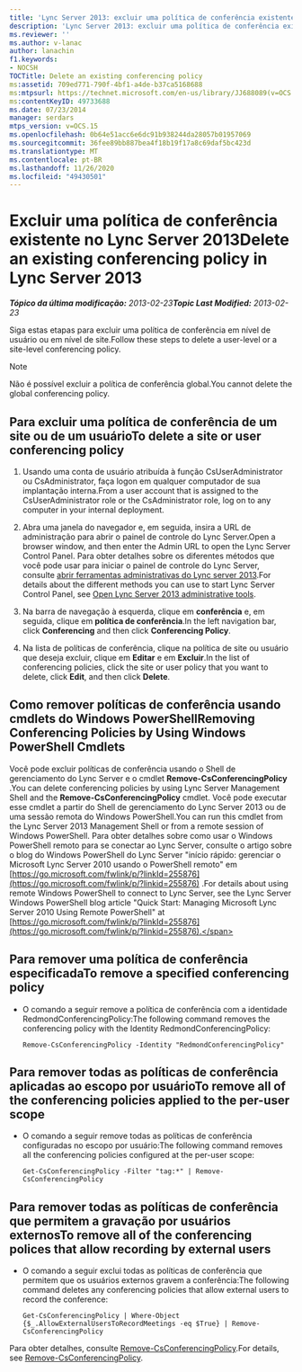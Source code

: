 ```yaml
---
title: 'Lync Server 2013: excluir uma política de conferência existente'
description: 'Lync Server 2013: excluir uma política de conferência existente.'
ms.reviewer: ''
ms.author: v-lanac
author: lanachin
f1.keywords:
- NOCSH
TOCTitle: Delete an existing conferencing policy
ms:assetid: 709ed771-790f-4bf1-a4de-b37ca5168688
ms:mtpsurl: https://technet.microsoft.com/en-us/library/JJ688089(v=OCS.15)
ms:contentKeyID: 49733688
ms.date: 07/23/2014
manager: serdars
mtps_version: v=OCS.15
ms.openlocfilehash: 0b64e51acc6e6dc91b938244da28057b01957069
ms.sourcegitcommit: 36fee89bb887bea4f18b19f17a8c69daf5bc423d
ms.translationtype: MT
ms.contentlocale: pt-BR
ms.lasthandoff: 11/26/2020
ms.locfileid: "49430501"
---
```

# <a name="delete-an-existing-conferencing-policy-in-lync-server-2013"></a><span data-ttu-id="8a3c1-103">Excluir uma política de conferência existente no Lync Server 2013</span><span class="sxs-lookup"><span data-stu-id="8a3c1-103">Delete an existing conferencing policy in Lync Server 2013</span></span>

<div data-xmlns="http://www.w3.org/1999/xhtml">

<div class="topic" data-xmlns="http://www.w3.org/1999/xhtml" data-msxsl="urn:schemas-microsoft-com:xslt" data-cs="https://msdn.microsoft.com/">

<div data-asp="https://msdn2.microsoft.com/asp">



</div>

<div id="mainSection">

<div id="mainBody"><span data-ttu-id="8a3c1-104">

<span> </span></span><span class="sxs-lookup"><span data-stu-id="8a3c1-104">

<span> </span></span></span>

<span data-ttu-id="8a3c1-105">_**Tópico da última modificação:** 2013-02-23_</span><span class="sxs-lookup"><span data-stu-id="8a3c1-105">_**Topic Last Modified:** 2013-02-23_</span></span>

<span data-ttu-id="8a3c1-106">Siga estas etapas para excluir uma política de conferência em nível de usuário ou em nível de site.</span><span class="sxs-lookup"><span data-stu-id="8a3c1-106">Follow these steps to delete a user-level or a site-level conferencing policy.</span></span>

<div>


> [!NOTE]  
> <span data-ttu-id="8a3c1-107">Não é possível excluir a política de conferência global.</span><span class="sxs-lookup"><span data-stu-id="8a3c1-107">You cannot delete the global conferencing policy.</span></span>



</div>

<div>

## <a name="to-delete-a-site-or-user-conferencing-policy"></a><span data-ttu-id="8a3c1-108">Para excluir uma política de conferência de um site ou de um usuário</span><span class="sxs-lookup"><span data-stu-id="8a3c1-108">To delete a site or user conferencing policy</span></span>

1.  <span data-ttu-id="8a3c1-109">Usando uma conta de usuário atribuída à função CsUserAdministrator ou CsAdministrator, faça logon em qualquer computador de sua implantação interna.</span><span class="sxs-lookup"><span data-stu-id="8a3c1-109">From a user account that is assigned to the CsUserAdministrator role or the CsAdministrator role, log on to any computer in your internal deployment.</span></span>

2.  <span data-ttu-id="8a3c1-110">Abra uma janela do navegador e, em seguida, insira a URL de administração para abrir o painel de controle do Lync Server.</span><span class="sxs-lookup"><span data-stu-id="8a3c1-110">Open a browser window, and then enter the Admin URL to open the Lync Server Control Panel.</span></span> <span data-ttu-id="8a3c1-111">Para obter detalhes sobre os diferentes métodos que você pode usar para iniciar o painel de controle do Lync Server, consulte [abrir ferramentas administrativas do Lync server 2013](lync-server-2013-open-lync-server-administrative-tools.md).</span><span class="sxs-lookup"><span data-stu-id="8a3c1-111">For details about the different methods you can use to start Lync Server Control Panel, see [Open Lync Server 2013 administrative tools](lync-server-2013-open-lync-server-administrative-tools.md).</span></span>

3.  <span data-ttu-id="8a3c1-112">Na barra de navegação à esquerda, clique em **conferência** e, em seguida, clique em **política de conferência**.</span><span class="sxs-lookup"><span data-stu-id="8a3c1-112">In the left navigation bar, click **Conferencing** and then click **Conferencing Policy**.</span></span>

4.  <span data-ttu-id="8a3c1-113">Na lista de políticas de conferência, clique na política de site ou usuário que deseja excluir, clique em **Editar** e em **Excluir**.</span><span class="sxs-lookup"><span data-stu-id="8a3c1-113">In the list of conferencing policies, click the site or user policy that you want to delete, click **Edit**, and then click **Delete**.</span></span>

</div>

<div>

## <a name="removing-conferencing-policies-by-using-windows-powershell-cmdlets"></a><span data-ttu-id="8a3c1-114">Como remover políticas de conferência usando cmdlets do Windows PowerShell</span><span class="sxs-lookup"><span data-stu-id="8a3c1-114">Removing Conferencing Policies by Using Windows PowerShell Cmdlets</span></span>

<span data-ttu-id="8a3c1-115">Você pode excluir políticas de conferência usando o Shell de gerenciamento do Lync Server e o cmdlet **Remove-CsConferencingPolicy** .</span><span class="sxs-lookup"><span data-stu-id="8a3c1-115">You can delete conferencing policies by using Lync Server Management Shell and the **Remove-CsConferencingPolicy** cmdlet.</span></span> <span data-ttu-id="8a3c1-116">Você pode executar esse cmdlet a partir do Shell de gerenciamento do Lync Server 2013 ou de uma sessão remota do Windows PowerShell.</span><span class="sxs-lookup"><span data-stu-id="8a3c1-116">You can run this cmdlet from the Lync Server 2013 Management Shell or from a remote session of Windows PowerShell.</span></span> <span data-ttu-id="8a3c1-117">Para obter detalhes sobre como usar o Windows PowerShell remoto para se conectar ao Lync Server, consulte o artigo sobre o blog do Windows PowerShell do Lync Server "início rápido: gerenciar o Microsoft Lync Server 2010 usando o PowerShell remoto" em [https://go.microsoft.com/fwlink/p/?linkId=255876](https://go.microsoft.com/fwlink/p/?linkid=255876) .</span><span class="sxs-lookup"><span data-stu-id="8a3c1-117">For details about using remote Windows PowerShell to connect to Lync Server, see the Lync Server Windows PowerShell blog article "Quick Start: Managing Microsoft Lync Server 2010 Using Remote PowerShell" at [https://go.microsoft.com/fwlink/p/?linkId=255876](https://go.microsoft.com/fwlink/p/?linkid=255876).</span></span>

<div>

## <a name="to-remove-a-specified-conferencing-policy"></a><span data-ttu-id="8a3c1-118">Para remover uma política de conferência especificada</span><span class="sxs-lookup"><span data-stu-id="8a3c1-118">To remove a specified conferencing policy</span></span>

  - <span data-ttu-id="8a3c1-119">O comando a seguir remove a política de conferência com a identidade RedmondConferencingPolicy:</span><span class="sxs-lookup"><span data-stu-id="8a3c1-119">The following command removes the conferencing policy with the Identity RedmondConferencingPolicy:</span></span>
    
        Remove-CsConferencingPolicy -Identity "RedmondConferencingPolicy"

</div>

<div>

## <a name="to-remove-all-of-the-conferencing-policies-applied-to-the-per-user-scope"></a><span data-ttu-id="8a3c1-120">Para remover todas as políticas de conferência aplicadas ao escopo por usuário</span><span class="sxs-lookup"><span data-stu-id="8a3c1-120">To remove all of the conferencing policies applied to the per-user scope</span></span>

  - <span data-ttu-id="8a3c1-121">O comando a seguir remove todas as políticas de conferência configuradas no escopo por usuário:</span><span class="sxs-lookup"><span data-stu-id="8a3c1-121">The following command removes all the conferencing policies configured at the per-user scope:</span></span>
    
        Get-CsConferencingPolicy -Filter "tag:*" | Remove-CsConferencingPolicy

</div>

<div>

## <a name="to-remove-all-of-the-conferencing-polices-that-allow-recording-by-external-users"></a><span data-ttu-id="8a3c1-122">Para remover todas as políticas de conferência que permitem a gravação por usuários externos</span><span class="sxs-lookup"><span data-stu-id="8a3c1-122">To remove all of the conferencing polices that allow recording by external users</span></span>

  - <span data-ttu-id="8a3c1-123">O comando a seguir exclui todas as políticas de conferência que permitem que os usuários externos gravem a conferência:</span><span class="sxs-lookup"><span data-stu-id="8a3c1-123">The following command deletes any conferencing policies that allow external users to record the conference:</span></span>
    
        Get-CsConferencingPolicy | Where-Object {$_.AllowExternalUsersToRecordMeetings -eq $True} | Remove-CsConferencingPolicy

</div>

<span data-ttu-id="8a3c1-124">Para obter detalhes, consulte [Remove-CsConferencingPolicy](https://docs.microsoft.com/powershell/module/skype/Remove-CsConferencingPolicy).</span><span class="sxs-lookup"><span data-stu-id="8a3c1-124">For details, see [Remove-CsConferencingPolicy](https://docs.microsoft.com/powershell/module/skype/Remove-CsConferencingPolicy).</span></span>

<span data-ttu-id="8a3c1-125"></div>

</div>

<span> </span>

</div>

</div>

</span><span class="sxs-lookup"><span data-stu-id="8a3c1-125"></div>

</div>

<span> </span>

</div>

</div>

</span></span></div>

